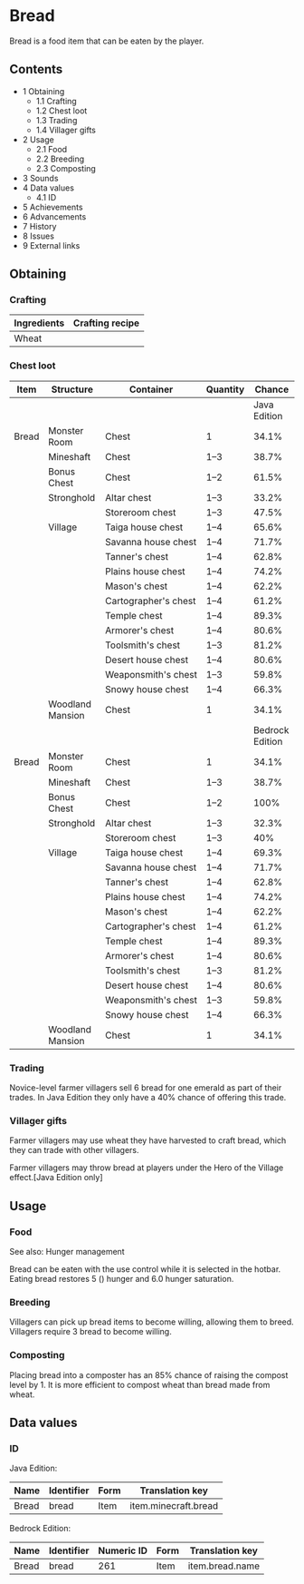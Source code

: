 # Bread
Bread is a food item that can be eaten by the player.

## Contents
- 1 Obtaining
	- 1.1 Crafting
	- 1.2 Chest loot
	- 1.3 Trading
	- 1.4 Villager gifts
- 2 Usage
	- 2.1 Food
	- 2.2 Breeding
	- 2.3 Composting
- 3 Sounds
- 4 Data values
	- 4.1 ID
- 5 Achievements
- 6 Advancements
- 7 History
- 8 Issues
- 9 External links

## Obtaining
### Crafting
| Ingredients | Crafting recipe |
|-------------|-----------------|
| Wheat       |                 |

### Chest loot
| Item  | Structure        | Container            | Quantity | Chance          |
|-------|------------------|----------------------|----------|-----------------|
|       |                  |                      |          | Java Edition    |
| Bread | Monster Room     | Chest                | 1        | 34.1%           |
|       | Mineshaft        | Chest                | 1–3      | 38.7%           |
|       | Bonus Chest      | Chest                | 1–2      | 61.5%           |
|       | Stronghold       | Altar chest          | 1–3      | 33.2%           |
|       |                  | Storeroom chest      | 1–3      | 47.5%           |
|       | Village          | Taiga house chest    | 1–4      | 65.6%           |
|       |                  | Savanna house chest  | 1–4      | 71.7%           |
|       |                  | Tanner's chest       | 1–4      | 62.8%           |
|       |                  | Plains house chest   | 1–4      | 74.2%           |
|       |                  | Mason's chest        | 1–4      | 62.2%           |
|       |                  | Cartographer's chest | 1–4      | 61.2%           |
|       |                  | Temple chest         | 1–4      | 89.3%           |
|       |                  | Armorer's chest      | 1–4      | 80.6%           |
|       |                  | Toolsmith's chest    | 1–3      | 81.2%           |
|       |                  | Desert house chest   | 1–4      | 80.6%           |
|       |                  | Weaponsmith's chest  | 1–3      | 59.8%           |
|       |                  | Snowy house chest    | 1–4      | 66.3%           |
|       | Woodland Mansion | Chest                | 1        | 34.1%           |
|       |                  |                      |          | Bedrock Edition |
| Bread | Monster Room     | Chest                | 1        | 34.1%           |
|       | Mineshaft        | Chest                | 1–3      | 38.7%           |
|       | Bonus Chest      | Chest                | 1–2      | 100%            |
|       | Stronghold       | Altar chest          | 1–3      | 32.3%           |
|       |                  | Storeroom chest      | 1–3      | 40%             |
|       | Village          | Taiga house chest    | 1–4      | 69.3%           |
|       |                  | Savanna house chest  | 1–4      | 71.7%           |
|       |                  | Tanner's chest       | 1–4      | 62.8%           |
|       |                  | Plains house chest   | 1–4      | 74.2%           |
|       |                  | Mason's chest        | 1–4      | 62.2%           |
|       |                  | Cartographer's chest | 1–4      | 61.2%           |
|       |                  | Temple chest         | 1–4      | 89.3%           |
|       |                  | Armorer's chest      | 1–4      | 80.6%           |
|       |                  | Toolsmith's chest    | 1–3      | 81.2%           |
|       |                  | Desert house chest   | 1–4      | 80.6%           |
|       |                  | Weaponsmith's chest  | 1–3      | 59.8%           |
|       |                  | Snowy house chest    | 1–4      | 66.3%           |
|       | Woodland Mansion | Chest                | 1        | 34.1%           |

### Trading
Novice-level farmer villagers sell 6 bread for one emerald as part of their trades. In Java Edition they only have a 40% chance of offering this trade.

### Villager gifts
Farmer villagers may use wheat they have harvested to craft bread, which they can trade with other villagers.

Farmer villagers may throw bread at players under the Hero of the Village effect.‌[Java Edition  only]

## Usage
### Food
See also: Hunger management

Bread can be eaten with the use control while it is selected in the hotbar. Eating bread restores 5 () hunger and 6.0 hunger saturation.

### Breeding
Villagers can pick up bread items to become willing, allowing them to breed. Villagers require 3 bread to become willing.

### Composting
Placing bread into a composter has an 85% chance of raising the compost level by 1. It is more efficient to compost wheat than bread made from wheat.

## Data values
### ID
Java Edition:

| Name  | Identifier | Form | Translation key      |
|-------|------------|------|----------------------|
| Bread | bread      | Item | item.minecraft.bread |

Bedrock Edition:

| Name  | Identifier | Numeric ID | Form | Translation key |
|-------|------------|------------|------|-----------------|
| Bread | bread      | 261        | Item | item.bread.name |

